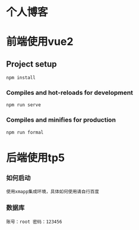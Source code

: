 # 个人博客

# 前端使用vue2
## Project setup
```
npm install
```

### Compiles and hot-reloads for development
```
npm run serve
```

### Compiles and minifies for production
```
npm run formal
```

# 后端使用tp5

### 如何启动
```
使用xmapp集成环境，具体如何使用请自行百度
```
### 数据库
```
账号：root 密码：123456
```
